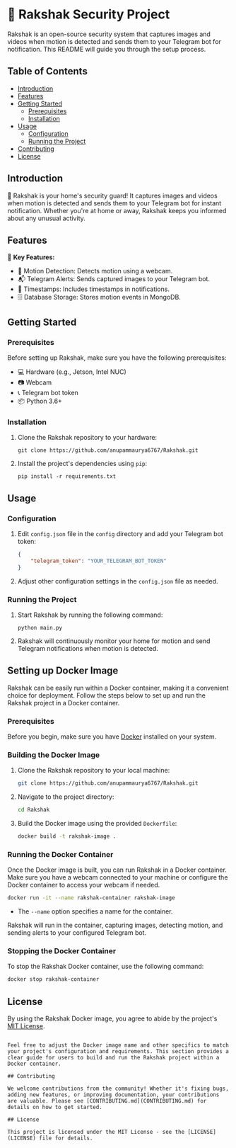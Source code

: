 # 🏡 Rakshak Security Project

Rakshak is an open-source security system that captures images and videos when motion is detected and sends them to your Telegram bot for notification. This README will guide you through the setup process.

## Table of Contents

- [Introduction](#introduction)
- [Features](#features)
- [Getting Started](#getting-started)
  - [Prerequisites](#prerequisites)
  - [Installation](#installation)
- [Usage](#usage)
  - [Configuration](#configuration)
  - [Running the Project](#running-the-project)
- [Contributing](#contributing)
- [License](#license)

## Introduction

🏡 Rakshak is your home's security guard! It captures images and videos when motion is detected and sends them to your Telegram bot for instant notification. Whether you're at home or away, Rakshak keeps you informed about any unusual activity.

## Features

🌟 **Key Features:**

- 📸 Motion Detection: Detects motion using a webcam.
- 📬 Telegram Alerts: Sends captured images to your Telegram bot.
- 📅 Timestamps: Includes timestamps in notifications.
- 🗄️ Database Storage: Stores motion events in MongoDB.

## Getting Started

### Prerequisites

Before setting up Rakshak, make sure you have the following prerequisites:

- 💻 Hardware (e.g., Jetson, Intel NUC)
- 📷 Webcam
- 📞 Telegram bot token
- 📦 Python 3.6+

### Installation

1. Clone the Rakshak repository to your hardware:

   ```shell
   git clone https://github.com/anupammaurya6767/Rakshak.git
   ```

2. Install the project's dependencies using `pip`:

   ```shell
   pip install -r requirements.txt
   ```

## Usage

### Configuration

1. Edit `config.json` file in the `config` directory and add your Telegram bot token:

   ```json
   {
       "telegram_token": "YOUR_TELEGRAM_BOT_TOKEN"
   }
   ```

2. Adjust other configuration settings in the `config.json` file as needed.

### Running the Project

1. Start Rakshak by running the following command:

   ```shell
   python main.py
   ```

2. Rakshak will continuously monitor your home for motion and send Telegram notifications when motion is detected.

## Setting up Docker Image

Rakshak can be easily run within a Docker container, making it a convenient choice for deployment. Follow the steps below to set up and run the Rakshak project in a Docker container.

### Prerequisites

Before you begin, make sure you have [Docker](https://www.docker.com/) installed on your system.

### Building the Docker Image

1. Clone the Rakshak repository to your local machine:

   ```sh
   git clone https://github.com/anupammaurya6767/Rakshak.git
   ```

2. Navigate to the project directory:

   ```sh
   cd Rakshak
   ```

3. Build the Docker image using the provided `Dockerfile`:

   ```sh
   docker build -t rakshak-image .
   ```

### Running the Docker Container

Once the Docker image is built, you can run Rakshak in a Docker container. Make sure you have a webcam connected to your machine or configure the Docker container to access your webcam if needed.

```sh
docker run -it --name rakshak-container rakshak-image
```

- The `--name` option specifies a name for the container.

Rakshak will run in the container, capturing images, detecting motion, and sending alerts to your configured Telegram bot.

### Stopping the Docker Container

To stop the Rakshak Docker container, use the following command:

```sh
docker stop rakshak-container
```

## License

By using the Rakshak Docker image, you agree to abide by the project's [MIT License](LICENSE).
```

Feel free to adjust the Docker image name and other specifics to match your project's configuration and requirements. This section provides a clear guide for users to build and run the Rakshak project within a Docker container.

## Contributing

We welcome contributions from the community! Whether it's fixing bugs, adding new features, or improving documentation, your contributions are valuable. Please see [CONTRIBUTING.md](CONTRIBUTING.md) for details on how to get started.

## License

This project is licensed under the MIT License - see the [LICENSE](LICENSE) file for details.
